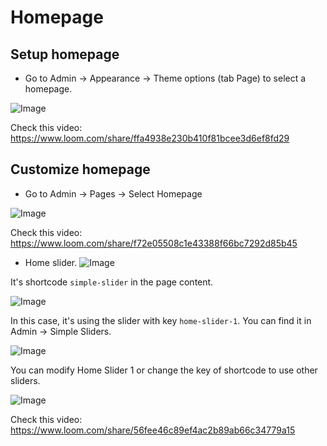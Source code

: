 # Homepage

## Setup homepage
- Go to Admin -> Appearance -> Theme options (tab Page) to select a homepage.

![Image](https://live.staticflickr.com/65535/51287854642_723cde63b7_b.jpg)

Check this video: https://www.loom.com/share/ffa4938e230b410f81bcee3d6ef8fd29

## Customize homepage
- Go to Admin -> Pages -> Select Homepage

![Image](https://live.staticflickr.com/65535/51289333549_5fbc8bffdd_b.jpg)

Check this video: https://www.loom.com/share/f72e05508c1e43388f66bc7292d85b45

- Home slider.
![Image](https://live.staticflickr.com/65535/51289369614_f14974e1cf_b.jpg)
  
It's shortcode `simple-slider` in the page content.

![Image](https://live.staticflickr.com/65535/51287902047_9c21714d1c_b.jpg)

In this case, it's using the slider with key `home-slider-1`. You can find it in Admin -> Simple Sliders.

![Image](https://live.staticflickr.com/65535/51288655541_259477eabf_b.jpg)

You can modify Home Slider 1 or change the key of shortcode to use other sliders.

![Image](https://live.staticflickr.com/65535/51287905482_c57aff586a_b.jpg)

Check this video: https://www.loom.com/share/56fee46c89ef4ac2b89ab66c34779a15